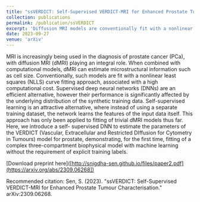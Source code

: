```yaml
---
title: "ssVERDICT: Self-Supervised VERDICT-MRI for Enhanced Prostate Tumour Characterisation"
collection: publications
permalink: /publication/ssVERDICT
excerpt: 'Diffusion MRI models are conventionally fit with a nonlinear least squares (NLLS) curve fitting approach, associated with a high computational cost. Here, we introduce a self-supervised DNN to estimate the parameters of the VERDICT (Vascular, Extracellular and Restricted DIffusion for Cytometry in Tumours) model for prostate, demonstrating, for the first time, fitting of a complex three-compartment biophysical model with machine learning without the requirement of explicit training labels.'
date: 2023-09-27
venue: 'arXiv'
---
```


MRI is increasingly being used in the diagnosis of prostate cancer (PCa), with diffusion MRI (dMRI) playing an integral role. When combined with computational models, dMRI can estimate microstructural information such as cell size. Conventionally, such models are fit with a nonlinear least squares (NLLS) curve fitting approach, associated with a high computational cost. Supervised deep neural networks (DNNs) are an efficient alternative, however their performance is significantly affected by the underlying distribution of the synthetic training data. Self-supervised learning is an attractive alternative, where instead of using a separate training dataset, the network learns the features of the input data itself. This approach has only been applied to fitting of trivial dMRI models thus far. Here, we introduce a self- supervised DNN to estimate the parameters of the VERDICT (Vascular, Extracellular and Restricted DIffusion for Cytometry in Tumours) model for prostate, demonstrating, for the first time, fitting of a complex three-compartment biophysical model with machine learning without the requirement of explicit training labels.

[Download preprint here]([http://snigdha-sen.github.io/files/paper2.pdf](https://arxiv.org/abs/2309.06268])

Recommended citation: Sen, S. (2023). "ssVERDICT: Self-Supervised VERDICT-MRI for Enhanced Prostate Tumour Characterisation." arXiv:2309.06268.
